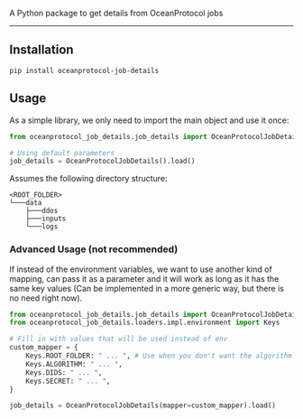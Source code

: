 A Python package to get details from OceanProtocol jobs

---

## Installation

```
pip install oceanprotocol-job-details
```

## Usage 

As a simple library, we only need to import the main object and use it once:

```Python
from oceanprotocol_job_details.job_details import OceanProtocolJobDetails

# Using default parameters
job_details = OceanProtocolJobDetails().load()
```

Assumes the following directory structure:
```
<ROOT_FOLDER>
└───data
    ├───ddos
    ├───inputs
    └───logs
```

### Advanced Usage (not recommended)

If instead of the environment variables, we want to use another kind of mapping, can pass it as a parameter and it will work as long as it has the same key values (Can be implemented in a more generic way, but there is no need right now).

```Python
from oceanprotocol_job_details.job_details import OceanProtocolJobDetails
from oceanprotocol_job_details.loaders.impl.environment import Keys

# Fill in with values that will be used instead of env
custom_mapper = {
    Keys.ROOT_FOLDER: " ... ", # Use when you don't want the algorithm to take '/' as base Path
    Keys.ALGORITHM: " ... ",
    Keys.DIDS: " ... ",
    Keys.SECRET: " ... ",
}

job_details = OceanProtocolJobDetails(mapper=custom_mapper).load()
```
